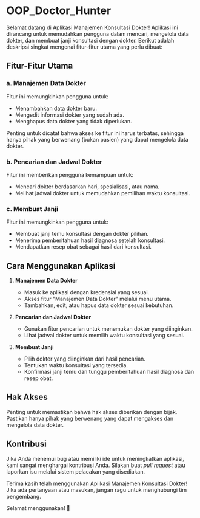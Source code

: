 # OOP_Doctor_Hunter

Selamat datang di Aplikasi Manajemen Konsultasi Dokter! Aplikasi ini dirancang untuk memudahkan pengguna dalam mencari, mengelola data dokter, dan membuat janji konsultasi dengan dokter. Berikut adalah deskripsi singkat mengenai fitur-fitur utama yang perlu dibuat:

## Fitur-Fitur Utama

### a. Manajemen Data Dokter
Fitur ini memungkinkan pengguna untuk:
- Menambahkan data dokter baru.
- Mengedit informasi dokter yang sudah ada.
- Menghapus data dokter yang tidak diperlukan.

Penting untuk dicatat bahwa akses ke fitur ini harus terbatas, sehingga hanya pihak yang berwenang (bukan pasien) yang dapat mengelola data dokter.

### b. Pencarian dan Jadwal Dokter
Fitur ini memberikan pengguna kemampuan untuk:
- Mencari dokter berdasarkan hari, spesialisasi, atau nama.
- Melihat jadwal dokter untuk memudahkan pemilihan waktu konsultasi.

### c. Membuat Janji
Fitur ini memungkinkan pengguna untuk:
- Membuat janji temu konsultasi dengan dokter pilihan.
- Menerima pemberitahuan hasil diagnosa setelah konsultasi.
- Mendapatkan resep obat sebagai hasil dari konsultasi.

## Cara Menggunakan Aplikasi

1. **Manajemen Data Dokter**
   - Masuk ke aplikasi dengan kredensial yang sesuai.
   - Akses fitur "Manajemen Data Dokter" melalui menu utama.
   - Tambahkan, edit, atau hapus data dokter sesuai kebutuhan.

2. **Pencarian dan Jadwal Dokter**
   - Gunakan fitur pencarian untuk menemukan dokter yang diinginkan.
   - Lihat jadwal dokter untuk memilih waktu konsultasi yang sesuai.

3. **Membuat Janji**
   - Pilih dokter yang diinginkan dari hasil pencarian.
   - Tentukan waktu konsultasi yang tersedia.
   - Konfirmasi janji temu dan tunggu pemberitahuan hasil diagnosa dan resep obat.

## Hak Akses
Penting untuk memastikan bahwa hak akses diberikan dengan bijak. Pastikan hanya pihak yang berwenang yang dapat mengakses dan mengelola data dokter.

## Kontribusi
Jika Anda menemui bug atau memiliki ide untuk meningkatkan aplikasi, kami sangat menghargai kontribusi Anda. Silakan buat *pull request* atau laporkan isu melalui sistem pelacakan yang disediakan.

Terima kasih telah menggunakan Aplikasi Manajemen Konsultasi Dokter! Jika ada pertanyaan atau masukan, jangan ragu untuk menghubungi tim pengembang.

Selamat menggunakan! 🌟
